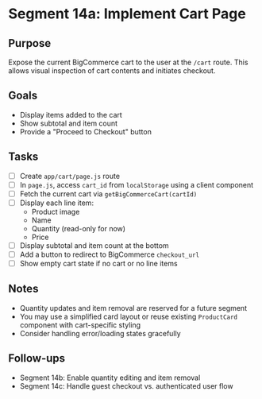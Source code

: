# Segment 14a: Implement Cart Page

## Purpose

Expose the current BigCommerce cart to the user at the `/cart` route. This allows visual inspection of cart contents and initiates checkout.

## Goals

- Display items added to the cart
- Show subtotal and item count
- Provide a "Proceed to Checkout" button

## Tasks

- [ ] Create `app/cart/page.js` route
- [ ] In `page.js`, access `cart_id` from `localStorage` using a client component
- [ ] Fetch the current cart via `getBigCommerceCart(cartId)`
- [ ] Display each line item:
    - Product image
    - Name
    - Quantity (read-only for now)
    - Price
- [ ] Display subtotal and item count at the bottom
- [ ] Add a button to redirect to BigCommerce `checkout_url`
- [ ] Show empty cart state if no cart or no line items

## Notes

- Quantity updates and item removal are reserved for a future segment
- You may use a simplified card layout or reuse existing `ProductCard` component with cart-specific styling
- Consider handling error/loading states gracefully

## Follow-ups

- Segment 14b: Enable quantity editing and item removal
- Segment 14c: Handle guest checkout vs. authenticated user flow
